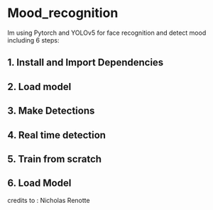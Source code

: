 # Mood_recognition
Im using Pytorch and YOLOv5 for face recognition and detect mood including 6 steps:
## 1. Install and Import Dependencies
## 2. Load model
## 3. Make Detections
## 4. Real time detection
## 5. Train from scratch
## 6. Load Model

credits to : Nicholas Renotte
